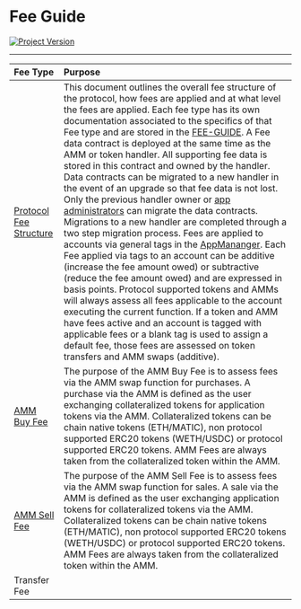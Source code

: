 # Fee Guide
[![Project Version][version-image]][version-url]

---

| Fee Type | Purpose |
|:-|:-| 
| [Protocol Fee Structure](./PROTOCOL-FEE-STRUCTURE.md) | This document outlines the overall fee structure of the protocol, how fees are applied and at what level the fees are applied. Each fee type has its own documentation associated to the specifics of that Fee type and are stored in the [FEE-GUIDE](./FEE-GUIDE.md). A Fee data contract is deployed at the same time as the AMM or token handler. All supporting fee data is stored in this contract and owned by the handler. Data contracts can be migrated to a new handler in the event of an upgrade so that fee data is not lost. Only the previous handler owner or [app administrators](../deployment/ADMIN-ROLES.md) can migrate the data contracts. Migrations to a new handler are completed through a two step migration process. Fees are applied to accounts via general tags in the [AppMananger](../../../src/client/application/AppManager.sol). Each Fee applied via tags to an account can be additive (increase the fee amount owed) or subtractive (reduce the fee amount owed) and are expressed in basis points. Protocol supported tokens and AMMs will always assess all fees applicable to the account executing the current function. If a token and AMM have fees active and an account is tagged with applicable fees or a blank tag is used to assign a default fee, those fees are assessed on token transfers and AMM swaps (additive). |
| [AMM Buy Fee](./AMM-BUY-FEE.md)  | The purpose of the AMM Buy Fee is to assess fees via the AMM swap function for purchases. A purchase via the AMM is defined as the user exchanging collateralized tokens for application tokens via the AMM. Collateralized tokens can be chain native tokens (ETH/MATIC), non protocol supported ERC20 tokens (WETH/USDC) or protocol supported ERC20 tokens. AMM Fees are always taken from the collateralized token within the AMM. | 
| [AMM Sell Fee](./AMM-SELL-FEE.md) | The purpose of the AMM Sell Fee is to assess fees via the AMM swap function for sales. A sale via the AMM is defined as the user exchanging application tokens for collateralized tokens via the AMM. Collateralized tokens can be chain native tokens (ETH/MATIC), non protocol supported ERC20 tokens (WETH/USDC) or protocol supported ERC20 tokens. AMM Fees are always taken from the collateralized token within the AMM. | 
| Transfer Fee |   | 




<!-- These are the header links -->
[version-image]: https://img.shields.io/badge/Version-1.1.0-brightgreen?style=for-the-badge&logo=appveyor
[version-url]: https://github.com/thrackle-io/Tron